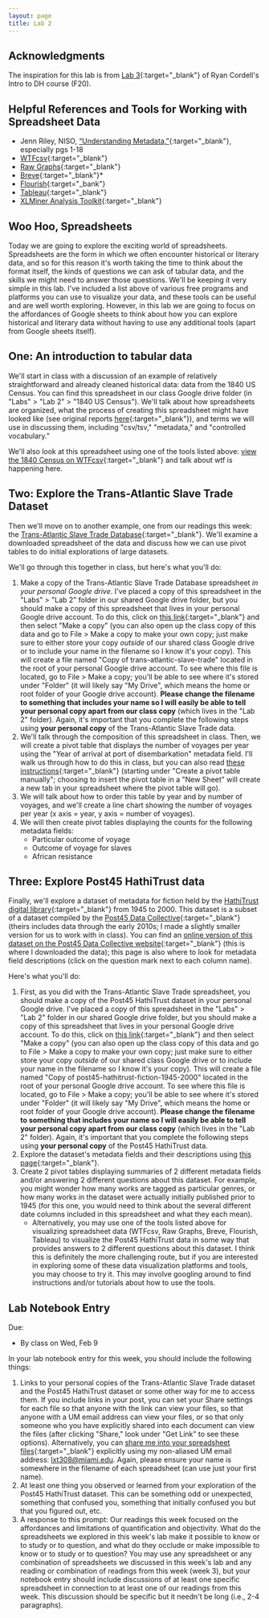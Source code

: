 ```yaml
---
layout: page
title: Lab 2
---
```

## Acknowledgments
The inspiration for this lab is from [Lab 3](https://f20idh.ryancordell.org/2020/09/22/Data-and-Metadata/){:target="_blank"} of Ryan Cordell's Intro to DH course (F20).

## Helpful References and Tools for Working with Spreadsheet Data
- Jenn Riley, NISO, [“Understanding Metadata,”](https://groups.niso.org/apps/group_public/download.php/17446/Understanding%20Metadata.pdf){:target="_blank"}, especially pgs 1-18
- [WTFcsv](https://databasic.io/en/wtfcsv/){:target="_blank"}
- [Raw Graphs](https://app.rawgraphs.io/){:target="_blank"}
- [Breve](http://hdlab.stanford.edu/breve/){:target="_blank"}\*
- [Flourish](https://flourish.studio/){:target="_bank"}
- [Tableau](https://public.tableau.com/en-us/s/){:target="_blank"}
- [XLMiner Analysis Toolkit](https://workspace.google.com/marketplace/app/xlminer_analysis_toolpak/600284989882){:target="_blank"}

## Woo Hoo, Spreadsheets
Today we are going to explore the exciting world of spreadsheets. Spreadsheets are the form in which we often encounter historical or literary data, and so for this reason it's worth taking the time to think about the format itself, the kinds of questions we can ask of tabular data, and the skills we might need to answer those questions. We'll be keeping it very simple in this lab. I've included a list above of various free programs and platforms you can use to visualize your data, and these tools can be useful and are well worth exploring. However, in this lab we are going to focus on the affordances of Google sheets to think about how you can explore historical and literary data without having to use any additional tools (apart from Google sheets itself).

## One: An introduction to tabular data
We'll start in class with a discussion of an example of relatively straightforward and already cleaned historical data: data from the 1840 US Census. You can find this spreadsheet in our class Google drive folder (in "Labs" > "Lab 2" > "1840 US Census"). We'll talk about how spreadsheets are organized, what the process of creating this spreadsheet might have looked like (see original reports [here](https://www.census.gov/library/publications/1841/dec/1840c.html){:target="_blank"}), and terms we will use in discussing them, including "csv/tsv," "metadata," and "controlled vocabulary."

We'll also look at this spreadsheet using one of the tools listed above: [view the 1840 Census on WTFcsv](https://databasic.io/en/wtfcsv/results/61d8a486da7d150900acd9e6?submit=true){:target="_blank"} and talk about wtf is happening here.

## Two: Explore the Trans-Atlantic Slave Trade Dataset
Then we'll move on to another example, one from our readings this week: the [Trans-Atlantic Slave Trade Database](https://www.slavevoyages.org/voyage/database){:target="_blank"}. We'll examine a downloaded spreadsheet of the data and discuss how we can use pivot tables to do initial explorations of large datasets.

We'll go through this together in class, but here's what you'll do:
1. Make a copy of the Trans-Atlantic Slave Trade Database spreadsheet *in your personal Google drive*. I've placed a copy of this spreadsheet in the "Labs" > "Lab 2" folder in our shared Google drive folder, but you should make a copy of this spreadsheet that lives in your personal Google drive account. To do this, click on [this link](https://docs.google.com/spreadsheets/d/1-pPVto-pi_UzLpxkDu6xnplStOyuWOrFd2EbSbW_WBo/copy){:target="_blank"} and then select "Make a copy" (you can also open up the class copy of this data and go to File > Make a copy to make your own copy; just make sure to either store your copy *outside* of our shared class Google drive or to include your name in the filename so I know it's your copy). This will create a file named "Copy of trans-atlantic-slave-trade" located in the root of your personal Google drive account. To see where this file is located, go to File > Make a copy; you'll be able to see where it's stored under "Folder" (it will likely say "My Drive", which means the home or root folder of your Google drive account). **Please change the filename to something that includes your name so I will easily be able to tell your personal copy apart from our class copy** (which lives in the "Lab 2" folder). Again, it's important that you complete the following steps using **your personal copy** of the Trans-Atlantic Slave Trade data.
2. We'll talk through the composition of this spreadsheet in class. Then, we will create a pivot table that displays the number of voyages per year using the "Year of arrival at port of disembarkation" metadata field. I'll walk us through how to do this in class, but you can also read [these instructions](https://support.google.com/a/users/answer/9308944?hl=en){:target="_blank"} (starting under "Create a pivot table manually"; choosing to insert the pivot table in a "New Sheet" will create a new tab in your spreadsheet where the pivot table will go).
3. We will talk about how to order this table by year and by number of voyages, and we'll create a line chart showing the number of voyages per year (x axis = year, y axis = number of voyages).
4. We will then create pivot tables displaying the counts for the following metadata fields:
    - Particular outcome of voyage
    - Outcome of voyage for slaves
    - African resistance

## Three: Explore Post45 HathiTrust data
Finally, we'll explore a dataset of metadata for fiction held by the [HathiTrust digital library](https://www.hathitrust.org/){:target="_blank"} from 1945 to 2000. This dataset is a subset of a dataset compiled by the [Post45 Data Collective](https://data.post45.org/our-data/){:target="_blank"} (theirs includes data through the early 2010s; I made a slightly smaller version for us to work with in class). You can find an [online version of this dataset on the Post45 Data Collective website](https://view.data.post45.org/index){:target="_blank"} (this is where I downloaded the data); this page is also where to look for metadata field descriptions (click on the question mark next to each column name).

Here's what you'll do:
1. First, as you did with the Trans-Atlantic Slave Trade spreadsheet, you should make a copy of the Post45 HathiTrust dataset in your personal Google drive. I've placed a copy of this spreadsheet in the "Labs" > "Lab 2" folder in our shared Google drive folder, but you should make a copy of this spreadsheet that lives in your personal Google drive account. To do this, click on [this link](https://docs.google.com/spreadsheets/d/127KKKy9TXEk6jkus73j6l-BKAyJR2ZtbpA75d7Qg1X0/copy){:target="_blank"} and then select "Make a copy" (you can also open up the class copy of this data and go to File > Make a copy to make your own copy; just make sure to either store your copy *outside* of our shared class Google drive or to include your name in the filename so I know it's your copy). This will create a file named "Copy of post45-hathitrust-fiction-1945-2000" located in the root of your personal Google drive account. To see where this file is located, go to File > Make a copy; you'll be able to see where it's stored under "Folder" (it will likely say "My Drive", which means the home or root folder of your Google drive account). **Please change the filename to something that includes your name so I will easily be able to tell your personal copy apart from our class copy** (which lives in the "Lab 2" folder). Again, it's important that you complete the following steps using **your personal copy** of the Post45 HathiTrust data.
2. Explore the dataset's metadata fields and their descriptions using [this page](https://view.data.post45.org/index){:target="_blank"}.
3. Create 2 pivot tables displaying summaries of 2 different metadata fields and/or answering 2 different questions about this dataset. For example, you might wonder how many works are tagged as particular genres, or how many works in the dataset were actually initially published prior to 1945 (for this one, you would need to think about the several different date columns included in this spreadsheet and what they each mean).
    - Alternatively, you may use one of the tools listed above for visualizing spreadsheet data (WTFcsv, Raw Graphs, Breve, Flourish, Tableau) to visualize the Post45 HathiTrust data in some way that provides answers to 2 different questions about this dataset. I think this is definitely the more challenging route, but if you are interested in exploring some of these data visualization platforms and tools, you may choose to try it. This may involve googling around to find instructions and/or tutorials about how to use the tools.

## Lab Notebook Entry
Due:
- By class on Wed, Feb 9

In your lab notebook entry for this week, you should include the following things:
1. Links to your personal copies of the Trans-Atlantic Slave Trade dataset and the Post45 HathiTrust dataset or some other way for me to access them. If you include links in your post, you can set your Share settings for each file so that anyone with the link can view your files, so that anyone with a UM email address can view your files, or so that only someone who you have explicitly shared into each document can view the files (after clicking "Share," look under "Get Link" to see these options). Alternatively, you can [share me into your spreadsheet files](https://support.google.com/docs/answer/2494822?hl=en&co=GENIE.Platform%3DDesktop#zippy=%2Cshare-multiple-files%2Cchange-who-your-link-is-shared-with){:target="_blank"} explicitly using my non-aliased UM email address: <lxt308@miami.edu>. Again, please ensure your name is somewhere in the filename of each spreadsheet (can use just your first name).
2. At least one thing you observed or learned from your exploration of the Post45 HathiTrust dataset. This can be something odd or unexpected, something that confused you, something that initially confused you but that you figured out, etc.
3. A response to this prompt: Our readings this week focused on the affordances and limitations of quantification and objectivity. What do the spreadsheets we explored in this week's lab make it possible to know or to study or to question, and what do they occlude or make impossible to know or to study or to question? You may use any spreadsheet or any combination of spreadsheets we discussed in this week's lab and any reading or combination of readings from this week (week 3), but your notebook entry should include discussions of at least one specific spreadsheet in connection to at least one of our readings from this week. This discussion should be specific but it needn't be long (i.e., 2-4 paragraphs).
